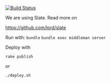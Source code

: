 [![Build Status](https://travis-ci.org/fablabbcn/smartcitizen-api-docs.svg?branch=master)](https://travis-ci.org/fablabbcn/smartcitizen-api-docs)


We are using Slate. Read more on

https://github.com/lord/slate


Run with:
`bundle`
`bundle exec middleman server`

Deploy with

`rake publish`

or

`./deploy.sh`
